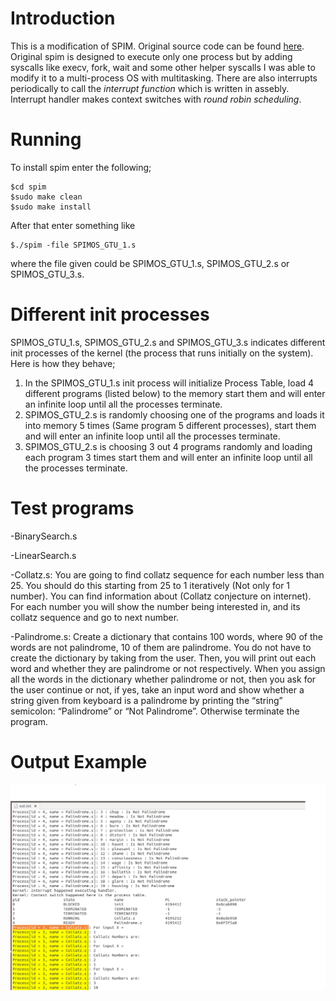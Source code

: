 # Introduction
This is a modification of SPIM. Original source code can be found [here](https://sourceforge.net/projects/spimsimulator/). Original spim is designed to execute only one process but by adding syscalls like execv, fork, wait and some other helper syscalls I was able to modify it to a multi-process OS with multitasking. There are also interrupts periodically to call the *interrupt function* which is written in assebly. Interrupt handler makes context switches with *round robin scheduling*.

# Running
To install spim enter the following;
```
$cd spim
$sudo make clean
$sudo make install
```
After that enter something like

```
$./spim -file SPIMOS_GTU_1.s
```
where the file given could be SPIMOS_GTU_1.s, SPIMOS_GTU_2.s or SPIMOS_GTU_3.s.

# Different init processes
SPIMOS_GTU_1.s, SPIMOS_GTU_2.s and SPIMOS_GTU_3.s indicates different init processes of the kernel (the process that runs initially on the system).
Here is how they behave;  

1.  In the SPIMOS_GTU_1.s init process will initialize Process Table, load 4 different programs (listed below) to the memory start
them and will enter an infinite loop until all the processes terminate.
2.  SPIMOS_GTU_2.s is randomly choosing one of the programs and loads it into memory 5 times (Same program 5 different
processes), start them and will enter an infinite loop until all the processes terminate.
3.  SPIMOS_GTU_2.s is choosing 3 out 4 programs randomly and loading each program 3 times start them and will enter an
infinite loop until all the processes terminate.

# Test programs
-BinarySearch.s   

-LinearSearch.s   

-Collatz.s: You are going to find collatz sequence for each number less than 25. You should do this starting from 25 to 1
iteratively (Not only for 1 number). You can find information about (Collatz conjecture on internet). For each number
you will show the number being interested in, and its collatz sequence and go to next number.   

-Palindrome.s: Create a dictionary that contains 100 words, where 90 of the words are not palindrome, 10 of them are
palindrome. You do not have to create the dictionary by taking from the user. Then, you will print out each word and
whether they are palindrome or not respectively. When you assign all the words in the dictionary whether palindrome or
not, then you ask for the user continue or not, if yes, take an input word and show whether a string given from keyboard
is a palindrome by printing the “string” semicolon: “Palindrome” or “Not Palindrome”. Otherwise terminate the program.

# Output Example
![out](https://github.com/SelmanOzleyen/spim-multiprogramming-mod/blob/master/media/1.PNG)
